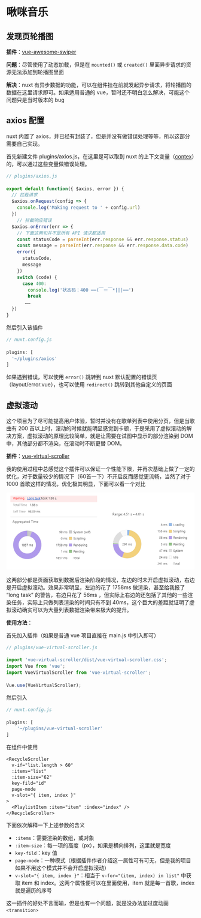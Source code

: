 # 啾咪音乐

## 发现页轮播图

**插件**：[vue-awesome-swiper](https://github.com/surmon-china/vue-awesome-swiper)

**问题**：尽管使用了动态加载，但是在 `mounted()` 或 `created()` 里面异步请求的资源无法添加到轮播图里面

**解决**：nuxt 有异步数据的功能，可以在组件挂在前就发起异步请求，将轮播图的数据在这里请求即可。如果适用普通的 vue，暂时还不明白怎么解决，可能这个问题只是当时版本的 bug

## axios 配置

nuxt 内置了 axios，并已经有封装了，但是并没有做错误处理等等，所以这部分需要自己实现。

首先新建文件 plugins/axios.js，在这里是可以取到 nuxt 的上下文变量（[contex](https://zh.nuxtjs.org/api/context)）的，可以通过这些变量做错误处理。

```js
// plugins/axios.js

export default function({ $axios, error }) {
  // 拦截请求
  $axios.onRequest(config => {
    console.log('Making request to ' + config.url)
  })
	// 拦截响应错误
  $axios.onError(err => {
    // 下面这两句并不是所有 API 请求都适用
    const statusCode = parseInt(err.response && err.response.status)
    const message = parseInt(err.response && err.response.data.code)
    error({
      statusCode,
      message
    })
    switch (code) {
      case 400:
        console.log('状态码：400 ━━(￣ー￣*|||━━')
        break
       ……
  })
}
```

然后引入该插件

```js
// nuxt.config.js

plugins: [
  '~/plugins/axios'
]
```

如果遇到错误，可以使用 `error()` 跳转到 nuxt 默认配置的错误页（layout/error.vue），也可以使用 `redirect()` 跳转到其他自定义的页面

## 虚拟滚动

这个项目为了尽可能提高用户体验，暂时并没有在歌单列表中使用分页，但是当歌曲有 200 首以上时，滚动的时候就能明显感觉到卡顿，于是采用了虚拟滚动的解决方案，虚拟滚动的原理比较简单，就是让需要在试图中显示的部分渲染到 DOM 中，其他部分都不渲染，在滚动时不断更替 DOM。

**插件**：[vue-virtual-scroller](https://github.com/Akryum/vue-virtual-scroller)

我的使用过程中总感觉这个插件可以保证一个性能下限，并再次基础上做了一定的优化，对于数量较少的情况下（60首一下）不开启反而感觉更流畅，当然了对于 1000 首歌这样的情况，优化极其明显，下面可以看一个对比

![image-20200416205748596](%E6%8A%80%E6%9C%AF%E6%96%87%E6%A1%A3.assets/image-20200416205748596.png)

这两部分都是页面获取到数据后渲染阶段的情况，左边的时未开启虚拟滚动，右边是开启虚拟滚动。效果非常明显，左边的花了 1758ms 做渲染，甚至给我报了 “long task” 的警告，右边只花了 56ms ，但实际上右边的还包括了其他的一些渲染任务，实际上只做列表渲染的时间只有不到 40ms，这个巨大的差距就证明了虚拟滚动确实可以为大量列表数据渲染带来极大的提升。

**使用方法**：

首先加入插件（如果是普通 vue 项目直接在 main.js 中引入即可）

```js
// plugins/vue-virtual-scroller.js

import 'vue-virtual-scroller/dist/vue-virtual-scroller.css';
import Vue from 'vue';
import VueVirtualScroller from 'vue-virtual-scroller';

Vue.use(VueVirtualScroller);
```

然后引入

```js
// nuxt.config.js

plugins: [
	'~/plugins/vue-virtual-scroller'
]
```

在组件中使用

```vue
<RecycleScroller
  v-if="list.length > 60"
  :items="list"
  :item-size="62"
  key-fild="id"
  page-mode
  v-slot="{ item, index }"
>
  <PlaylistItem :item="item" :index="index" />
</RecycleScroller>
```

下面依次解释一下上述参数的含义

- `:items`：需要渲染的数组，或对象
- `:item-size`：每一项的高度（px），如果是横向排列，这里就是宽度
-   `key-fild`：key 值
-   `page-mode`：一种模式（根据插件作者介绍这一属性可有可无，但是我的项目如果不用这个模式并不会开启虚拟滚动）
-   `v-slot="{ item, index }"`：相当于 `v-for="(item, index) in list"` 中获取 item 和 index。这两个属性便可以在里面使用，item 就是每一首歌，index 就是遍历的序号

这一插件的好处不言而喻，但是也有一个问题，就是没办法加过度动画 `<transition>`
